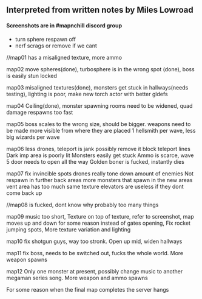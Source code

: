 ﻿## Interpreted from written notes by Miles Lowroad  

#### Screenshots are in #mapnchill discord group

- turn sphere respawn off
- nerf scrags or remove if we cant  

//map01 has a misaligned texture, more ammo 

map02 move spheres(done), turbosphere is in the wrong spot (done), boss is easily stun locked  

map03 misaligned textures(done), monsters get stuck in hallways(needs testing), lighting is poor, make new torch actor with better gldefs  

map04 Ceiling(done), monster spawning rooms need to be widened, quad damage respawns too fast  

map05 boss scales to the wrong size, should be bigger. weapons need to be made more visible from where they are placed 1 hellsmith per wave, less big wizards per wave  

map06 less drones, teleport is jank possibly remove it block teleport lines Dark imp area is poorly lit Monsters easily get stuck Ammo is scarce, wave 5 door needs to open all the way Golden boner is fucked, instantly dies  

map07 fix invincible spots drones really tone down amount of enemies Not respawn in further back areas more monsters that spawn in the new areas vent area has too much same texture elevators are useless if they dont come back up  

//map08 is fucked, dont know why probably too many things  

map09 music too short, Texture on top of texture, refer to screenshot, map moves up and down for some reason instead of gates opening, Fix rocket jumping spots, More texture variation and lighting   

map10 fix shotgun guys, way too stronk. Open up mid, widen hallways  

map11 fix boss, needs to be switched out, fucks the whole world. More weapon spawns  

map12 Only one monster at present, possibly change music to another megaman series song. More weapon and ammo spawns  

For some reason when the final map completes the server hangs  